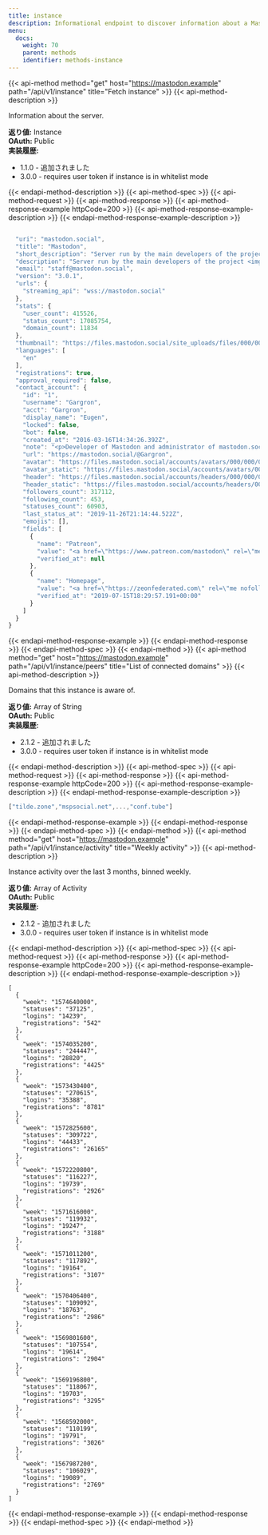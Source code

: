 ```yaml
---
title: instance
description: Informational endpoint to discover information about a Mastodon website.
menu:
  docs:
    weight: 70
    parent: methods
    identifier: methods-instance
---
```


{{< api-method method="get" host="https://mastodon.example" path="/api/v1/instance" title="Fetch instance" >}}
{{< api-method-description >}}

Information about the server.

**返り値:** Instance\
**OAuth:** Public\
**実装履歴:**

- 1.1.0 - 追加されました
- 3.0.0 - requires user token if instance is in whitelist mode

{{< endapi-method-description >}}
{{< api-method-spec >}}
{{< api-method-request >}}
{{< api-method-response >}}
{{< api-method-response-example httpCode=200 >}}
{{< api-method-response-example-description >}}
{{< endapi-method-response-example-description >}}


```javascript

  "uri": "mastodon.social",
  "title": "Mastodon",
  "short_description": "Server run by the main developers of the project <img draggable=\"false\" alt=\"🐘\" class=\"emojione\" src=\"https://mastodon.social/emoji/1f418.svg\" /> It is not focused on any particular niche interest - everyone is welcome as long as you follow our code of conduct!",
  "description": "Server run by the main developers of the project <img draggable=\"false\" alt=\"🐘\" class=\"emojione\" src=\"https://mastodon.social/emoji/1f418.svg\" /> It is not focused on any particular niche interest - everyone is welcome as long as you follow our code of conduct!",
  "email": "staff@mastodon.social",
  "version": "3.0.1",
  "urls": {
    "streaming_api": "wss://mastodon.social"
  },
  "stats": {
    "user_count": 415526,
    "status_count": 17085754,
    "domain_count": 11834
  },
  "thumbnail": "https://files.mastodon.social/site_uploads/files/000/000/001/original/vlcsnap-2018-08-27-16h43m11s127.png",
  "languages": [
    "en"
  ],
  "registrations": true,
  "approval_required": false,
  "contact_account": {
    "id": "1",
    "username": "Gargron",
    "acct": "Gargron",
    "display_name": "Eugen",
    "locked": false,
    "bot": false,
    "created_at": "2016-03-16T14:34:26.392Z",
    "note": "<p>Developer of Mastodon and administrator of mastodon.social. I post service announcements, development updates, and personal stuff.</p>",
    "url": "https://mastodon.social/@Gargron",
    "avatar": "https://files.mastodon.social/accounts/avatars/000/000/001/original/d96d39a0abb45b92.jpg",
    "avatar_static": "https://files.mastodon.social/accounts/avatars/000/000/001/original/d96d39a0abb45b92.jpg",
    "header": "https://files.mastodon.social/accounts/headers/000/000/001/original/c91b871f294ea63e.png",
    "header_static": "https://files.mastodon.social/accounts/headers/000/000/001/original/c91b871f294ea63e.png",
    "followers_count": 317112,
    "following_count": 453,
    "statuses_count": 60903,
    "last_status_at": "2019-11-26T21:14:44.522Z",
    "emojis": [],
    "fields": [
      {
        "name": "Patreon",
        "value": "<a href=\"https://www.patreon.com/mastodon\" rel=\"me nofollow noopener noreferrer\" target=\"_blank\"><span class=\"invisible\">https://www.</span><span class=\"\">patreon.com/mastodon</span><span class=\"invisible\"></span></a>",
        "verified_at": null
      },
      {
        "name": "Homepage",
        "value": "<a href=\"https://zeonfederated.com\" rel=\"me nofollow noopener noreferrer\" target=\"_blank\"><span class=\"invisible\">https://</span><span class=\"\">zeonfederated.com</span><span class=\"invisible\"></span></a>",
        "verified_at": "2019-07-15T18:29:57.191+00:00"
      }
    ]
  }
}
```
{{< endapi-method-response-example >}}
{{< endapi-method-response >}}
{{< endapi-method-spec >}}
{{< endapi-method >}}
{{< api-method method="get" host="https://mastodon.example" path="/api/v1/instance/peers" title="List of connected domains" >}}
{{< api-method-description >}}

Domains that this instance is aware of.

**返り値:** Array of String\
**OAuth:** Public\
**実装履歴:**

- 2.1.2 - 追加されました
- 3.0.0 - requires user token if instance is in whitelist mode

{{< endapi-method-description >}}
{{< api-method-spec >}}
{{< api-method-request >}}
{{< api-method-response >}}
{{< api-method-response-example httpCode=200 >}}
{{< api-method-response-example-description >}}
{{< endapi-method-response-example-description >}}


```javascript
["tilde.zone","mspsocial.net",...,"conf.tube"]
```
{{< endapi-method-response-example >}}
{{< endapi-method-response >}}
{{< endapi-method-spec >}}
{{< endapi-method >}}
{{< api-method method="get" host="https://mastodon.example" path="/api/v1/instance/activity" title="Weekly activity" >}}
{{< api-method-description >}}

Instance activity over the last 3 months, binned weekly.

**返り値:** Array of Activity\
**OAuth:** Public\
**実装履歴:**

- 2.1.2 - 追加されました
- 3.0.0 - requires user token if instance is in whitelist mode

{{< endapi-method-description >}}
{{< api-method-spec >}}
{{< api-method-request >}}
{{< api-method-response >}}
{{< api-method-response-example httpCode=200 >}}
{{< api-method-response-example-description >}}
{{< endapi-method-response-example-description >}}


```
[
  {
    "week": "1574640000",
    "statuses": "37125",
    "logins": "14239",
    "registrations": "542"
  },
  {
    "week": "1574035200",
    "statuses": "244447",
    "logins": "28820",
    "registrations": "4425"
  },
  {
    "week": "1573430400",
    "statuses": "270615",
    "logins": "35388",
    "registrations": "8781"
  },
  {
    "week": "1572825600",
    "statuses": "309722",
    "logins": "44433",
    "registrations": "26165"
  },
  {
    "week": "1572220800",
    "statuses": "116227",
    "logins": "19739",
    "registrations": "2926"
  },
  {
    "week": "1571616000",
    "statuses": "119932",
    "logins": "19247",
    "registrations": "3188"
  },
  {
    "week": "1571011200",
    "statuses": "117892",
    "logins": "19164",
    "registrations": "3107"
  },
  {
    "week": "1570406400",
    "statuses": "109092",
    "logins": "18763",
    "registrations": "2986"
  },
  {
    "week": "1569801600",
    "statuses": "107554",
    "logins": "19614",
    "registrations": "2904"
  },
  {
    "week": "1569196800",
    "statuses": "118067",
    "logins": "19703",
    "registrations": "3295"
  },
  {
    "week": "1568592000",
    "statuses": "110199",
    "logins": "19791",
    "registrations": "3026"
  },
  {
    "week": "1567987200",
    "statuses": "106029",
    "logins": "19089",
    "registrations": "2769"
  }
]
```
{{< endapi-method-response-example >}}
{{< endapi-method-response >}}
{{< endapi-method-spec >}}
{{< endapi-method >}}


